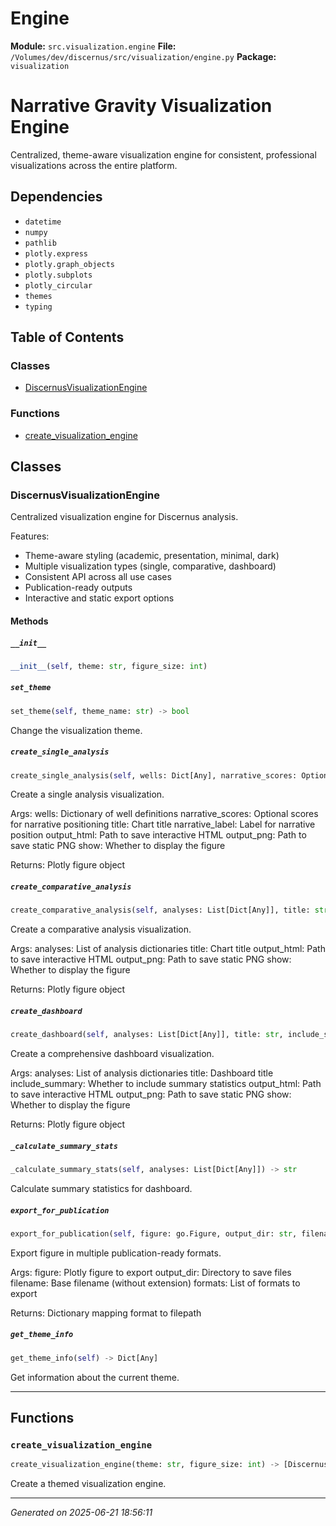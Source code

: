 # Engine

**Module:** `src.visualization.engine`
**File:** `/Volumes/dev/discernus/src/visualization/engine.py`
**Package:** `visualization`

Narrative Gravity Visualization Engine
=====================================

Centralized, theme-aware visualization engine for consistent, professional 
visualizations across the entire platform.

## Dependencies

- `datetime`
- `numpy`
- `pathlib`
- `plotly.express`
- `plotly.graph_objects`
- `plotly.subplots`
- `plotly_circular`
- `themes`
- `typing`

## Table of Contents

### Classes
- [DiscernusVisualizationEngine](#discernusvisualizationengine)

### Functions
- [create_visualization_engine](#create-visualization-engine)

## Classes

### DiscernusVisualizationEngine

Centralized visualization engine for Discernus analysis.

Features:
- Theme-aware styling (academic, presentation, minimal, dark)
- Multiple visualization types (single, comparative, dashboard)
- Consistent API across all use cases
- Publication-ready outputs
- Interactive and static export options

#### Methods

##### `__init__`
```python
__init__(self, theme: str, figure_size: int)
```

##### `set_theme`
```python
set_theme(self, theme_name: str) -> bool
```

Change the visualization theme.

##### `create_single_analysis`
```python
create_single_analysis(self, wells: Dict[Any], narrative_scores: Optional[Dict[Any]], title: str, narrative_label: str, output_html: Optional[str], output_png: Optional[str], show: bool) -> go.Figure
```

Create a single analysis visualization.

Args:
    wells: Dictionary of well definitions
    narrative_scores: Optional scores for narrative positioning
    title: Chart title
    narrative_label: Label for narrative position
    output_html: Path to save interactive HTML
    output_png: Path to save static PNG
    show: Whether to display the figure
    
Returns:
    Plotly figure object

##### `create_comparative_analysis`
```python
create_comparative_analysis(self, analyses: List[Dict[Any]], title: str, output_html: Optional[str], output_png: Optional[str], show: bool) -> go.Figure
```

Create a comparative analysis visualization.

Args:
    analyses: List of analysis dictionaries
    title: Chart title
    output_html: Path to save interactive HTML
    output_png: Path to save static PNG
    show: Whether to display the figure
    
Returns:
    Plotly figure object

##### `create_dashboard`
```python
create_dashboard(self, analyses: List[Dict[Any]], title: str, include_summary: bool, output_html: Optional[str], output_png: Optional[str], show: bool) -> go.Figure
```

Create a comprehensive dashboard visualization.

Args:
    analyses: List of analysis dictionaries
    title: Dashboard title
    include_summary: Whether to include summary statistics
    output_html: Path to save interactive HTML
    output_png: Path to save static PNG
    show: Whether to display the figure
    
Returns:
    Plotly figure object

##### `_calculate_summary_stats`
```python
_calculate_summary_stats(self, analyses: List[Dict[Any]]) -> str
```

Calculate summary statistics for dashboard.

##### `export_for_publication`
```python
export_for_publication(self, figure: go.Figure, output_dir: str, filename: str, formats: List[str]) -> Dict[Any]
```

Export figure in multiple publication-ready formats.

Args:
    figure: Plotly figure to export
    output_dir: Directory to save files
    filename: Base filename (without extension)
    formats: List of formats to export
    
Returns:
    Dictionary mapping format to filepath

##### `get_theme_info`
```python
get_theme_info(self) -> Dict[Any]
```

Get information about the current theme.

---

## Functions

### `create_visualization_engine`
```python
create_visualization_engine(theme: str, figure_size: int) -> [DiscernusVisualizationEngine](src/visualization/engine.md#discernusvisualizationengine)
```

Create a themed visualization engine.

---

*Generated on 2025-06-21 18:56:11*